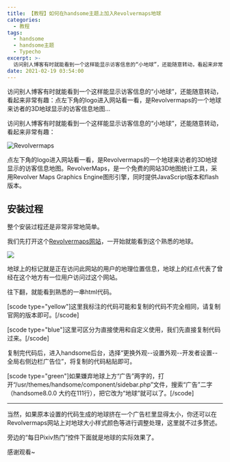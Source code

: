 ```yaml
---
title: 【教程】如何在handsome主题上加入Revolvermaps地球
categories:
  - 教程
tags:
  - handsome
  - handsome主题
  - Typecho
excerpt: >-
  访问别人博客有时就能看到一个这样能显示访客信息的“小地球”，还能随意转动，看起来非常有趣：点左下角的logo进入网站看一看，是Revolvermaps的一个地球来访者的3D地球显示的访客信息地图...
date: 2021-02-19 03:54:00
---
```


访问别人博客有时就能看到一个这样能显示访客信息的“小地球”，还能随意转动，看起来非常有趣：点左下角的logo进入网站看一看，是Revolvermaps的一个地球来访者的3D地球显示的访客信息地图...
<!-- more -->
访问别人博客有时就能看到一个这样能显示访客信息的“小地球”，还能随意转动，看起来非常有趣：

![Revolvermaps](https://old.blog.fwder.cn/usr/uploads/2021/02/1177659886.png "Revolvermaps")

点左下角的logo进入网站看一看，是Revolvermaps的一个地球来访者的3D地球显示的访客信息地图。RevolverMaps，是一个免费的网站3D地图统计工具，采用Revolver Maps Graphics Engine图形引擎，同时提供JavaScript版本和flash版本。

## 安装过程

整个安装过程还是非常非常地简单。

我们先打开这个[Revolvermaps网站](https://old.blog.fwder.cn/index.php/go/aHR0cHM6Ly93d3cucmV2b2x2ZXJtYXBzLmNvbQ==)，一开始就能看到这个熟悉的地球。

![](https://old.blog.fwder.cn/usr/uploads/2021/02/3799091779.png)

地球上的标记就是正在访问此网站的用户的地理位置信息，地球上的红点代表了曾经在这个地方有一位用户访问过这个网站。

往下翻，就能看到熟悉的一串html代码。

\[scode type="yellow"\]这里我标注的代码可能和复制的代码不完全相同，请复制官网的版本即可。\[/scode\]

> <script type="text/javascript" src="[https://rf.revolvermaps.com/0/0/6.js?i=5ss3etfqual&](https://old.blog.fwder.cn/index.php/go/aHR0cHM6Ly9yZi5yZXZvbHZlcm1hcHMuY29tLzAvMC82LmpzP2k9NXNzM2V0ZnF1YWwmYW1w);m=7&c=e63100&cr1=ffffff&f=arial&l=0&bv=90&lx=-420&ly=420&hi=20&he=7&hc=a8ddff&rs=80" async="async"></script>

\[scode type="blue"\]这里可区分为直接使用和自定义使用，我们先直接复制代码过来。\[/scode\]

复制完代码后，进入handsome后台，选择“更换外观--设置外观--开发者设置--全局右侧边栏广告位”，将复制的代码粘贴即可。

\[scode type="green"\]如果嫌弃地球上方“广告”两字的，打开“/usr/themes/handsome/component/sidebar.php”文件，搜索“广告”二字（handsome8.0.0 大约在111行），把它改为“地球”就可以了。\[/scode\]

* * *

当然，如果原本设置的代码生成的地球挤在一个广告栏里显得太小，你还可以在Revolvermaps网站上对地球大小样式颜色等进行调整处理，这里就不过多赘述。

旁边的“每日Pixiv热门”控件下面就是地球的实际效果了。

感谢观看~
